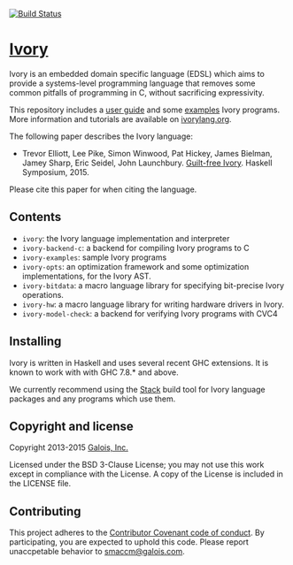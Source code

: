 [![Build Status](https://travis-ci.org/GaloisInc/ivory.svg?branch=master)](https://travis-ci.org/GaloisInc/ivory)

# [Ivory][ivory]

Ivory is an embedded domain specific language (EDSL) which aims to provide
a systems-level programming language that removes some common pitfalls of
programming in C, without sacrificing expressivity.

This repository includes a [user guide][userguide] and some
[examples][examples] Ivory programs. More information and tutorials are
available on [ivorylang.org](http://ivorylang.org).

The following paper describes the Ivory language:

* Trevor Elliott, Lee Pike, Simon Winwood, Pat Hickey, James Bielman, Jamey
  Sharp, Eric Seidel, John
  Launchbury. [Guilt-free Ivory](https://github.com/GaloisInc/ivory/blob/master/ivory-paper/ivory.pdf). Haskell
  Symposium, 2015.

Please cite this paper for when citing the language.

## Contents

* `ivory`: the Ivory language implementation and interpreter
* `ivory-backend-c`: a backend for compiling Ivory programs to C
* `ivory-examples`: sample Ivory programs
* `ivory-opts`: an optimization framework and some optimization
  implementations, for the Ivory AST.
* `ivory-bitdata`: a macro language library for specifying bit-precise
  Ivory operations.
* `ivory-hw`: a macro language library for writing hardware drivers
  in Ivory.
* `ivory-model-check`: a backend for verifying Ivory programs with CVC4

## Installing

Ivory is written in Haskell and uses several recent GHC extensions.  It is known
to work with with GHC 7.8.* and above.

We currently recommend using the [Stack][stack] build tool for Ivory language
packages and any programs which use them.

## Copyright and license
Copyright 2013-2015 [Galois, Inc.][galois]

Licensed under the BSD 3-Clause License; you may not use this work except in
compliance with the License. A copy of the License is included in the LICENSE
file.

[ivory]: http://github.com/GaloisInc/ivory
[userguide]: http://github.com/GaloisInc/ivory/blob/master/ivory/user-guide.md
[examples]: http://github.com/GaloisInc/ivory/tree/master/ivory-examples/examples
[stack]: http://www.haskellstack.org/
[galois]: http://galois.com

## Contributing

This project adheres to the
[Contributor Covenant code of conduct](CODE_OF_CONDUCT.md).
By participating, you are expected to uphold this code. Please report unaccpetable
behavior to [smaccm@galois.com](mailto:smaccm@galois.com).
